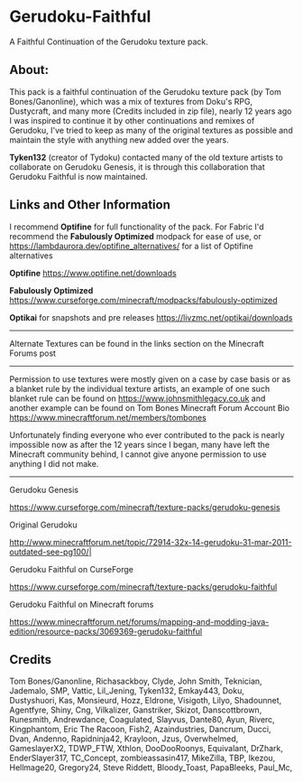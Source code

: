 # Gerudoku-Faithful
A Faithful Continuation of the Gerudoku texture pack.


**About**:
------------
This pack is a faithful continuation of the Gerudoku texture pack (by Tom Bones/Ganonline),
which was a mix of textures from Doku's RPG, Dustycraft, and many more (Credits included in zip file),
nearly 12 years ago I was inspired to continue it by other continuations and remixes of Gerudoku,
I've tried to keep as many of the original textures as possible and maintain the style with anything new added over the years.

**Tyken132** (creator of Tydoku) contacted many of the old texture artists to collaborate on Gerudoku Genesis,
it is through this collaboration that Gerudoku Faithful is now maintained.


**Links and Other Information**
------------------------------
I recommend **Optifine** for full functionality of the pack.
For Fabric I'd recommend the **Fabulously Optimized** modpack for ease of use, or https://lambdaurora.dev/optifine_alternatives/ for a list of Optifine alternatives

**Optifine**
https://www.optifine.net/downloads

**Fabulously Optimized**
https://www.curseforge.com/minecraft/modpacks/fabulously-optimized

**Optikai**
for snapshots and pre releases
https://livzmc.net/optikai/downloads


------------------------------

Alternate Textures can be found in the links section on the Minecraft Forums post

------------------------------

Permission to use textures were mostly given on a case by case basis or as a blanket rule by the individual texture artists, 
an example of one such blanket rule can be found on https://www.johnsmithlegacy.co.uk
and another example can be found on Tom Bones Minecraft Forum Account Bio
https://www.minecraftforum.net/members/tombones

Unfortunately finding everyone who ever contributed to the pack is nearly impossible now as after the 12 years since I began, many have left the Minecraft community behind, I cannot give anyone permission to use anything I did not make.

------------------------------


Gerudoku Genesis

https://www.curseforge.com/minecraft/texture-packs/gerudoku-genesis


Original Gerudoku

http://www.minecraftforum.net/topic/72914-32x-14-gerudoku-31-mar-2011-outdated-see-pg100/|


Gerudoku Faithful on CurseForge

https://www.curseforge.com/minecraft/texture-packs/gerudoku-faithful

Gerudoku Faithful on Minecraft forums

https://www.minecraftforum.net/forums/mapping-and-modding-java-edition/resource-packs/3069369-gerudoku-faithful


Credits
------------------------------

Tom Bones/Ganonline, Richasackboy, Clyde, John Smith, Teknician, Jademalo, SMP, Vattic,
Lil_Jening, Tyken132, Emkay443, Doku, Dustyshuori, Kas, Monsieurd, Hozz, Eldrone, Visigoth, Lilyo, Shadounnet, Agentfyre, Shiny, Cng, Vilkalizer, Ganstriker, Skizot, Danscottbrown, Runesmith, Andrewdance, Coagulated, Slayvus, Dante80, Ayun, Riverc, Kingphantom, Eric The Racoon, Fish2, Azaindustries, Dancrum, Ducci, Dvan, Andenno, Rapidninja42, Krayloon, Jzus, Overwhelmed,
GameslayerX2, TDWP_FTW, Xthlon, DooDooRoonys, Equivalant, DrZhark,
EnderSlayer317, TC_Concept, zombieassasin417, MikeZilla, TBP, Ikezou, Hellmage20, Gregory24, Steve Riddett,
Bloody_Toast, PapaBleeks, Paul_Mc,
